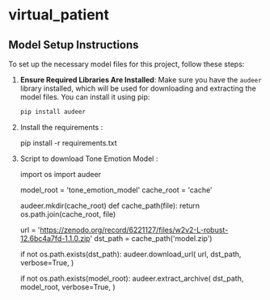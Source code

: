 # virtual_patient

## Model Setup Instructions

To set up the necessary model files for this project, follow these steps:

1. **Ensure Required Libraries Are Installed**:
   Make sure you have the `audeer` library installed, which will be used for downloading and extracting the model files. You can install it using pip:

   ```bash
   pip install audeer

1. Install the requirements : 

    pip install -r requirements.txt

2. Script to download Tone Emotion Model : 

    import os
    import audeer
  
    model_root = 'tone_emotion_model'
    cache_root = 'cache'
  
    audeer.mkdir(cache_root)
    def cache_path(file):
        return os.path.join(cache_root, file)
    
    url = 'https://zenodo.org/record/6221127/files/w2v2-L-robust-12.6bc4a7fd-1.1.0.zip'
    dst_path = cache_path('model.zip')
    
    if not os.path.exists(dst_path):
        audeer.download_url(
            url, 
            dst_path, 
            verbose=True,
        )
        
    if not os.path.exists(model_root):
        audeer.extract_archive(
            dst_path, 
            model_root, 
            verbose=True,
        )



